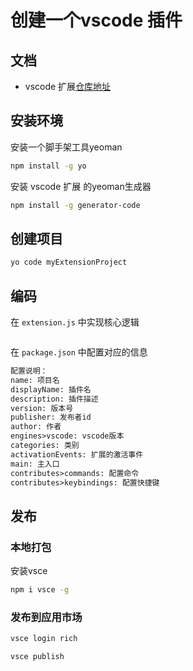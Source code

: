 # 创建一个vscode 插件

## 文档

- vscode 扩展[仓库地址](https://marketplace.visualstudio.com/)

## 安装环境

安装一个脚手架工具yeoman
```sh
npm install -g yo
```

安装 vscode 扩展 的yeoman生成器
```sh
npm install -g generator-code
```


## 创建项目
```sh
yo code myExtensionProject
```


## 编码

在 `extension.js` 中实现核心逻辑

```js

```

在 `package.json` 中配置对应的信息


```txt
配置说明：
name: 项目名 
displayName: 插件名 
description: 插件描述 
version: 版本号 
publisher: 发布者id 
author: 作者 
engines>vscode: vscode版本 
categories: 类别 
activationEvents: 扩展的激活事件 
main: 主入口 
contributes>commands: 配置命令 
contributes>keybindings: 配置快捷键 
```

## 发布

### 本地打包

安装vsce

```sh
npm i vsce -g
```

### 发布到应用市场
```sh
vsce login rich
```

```sh
vsce publish
```